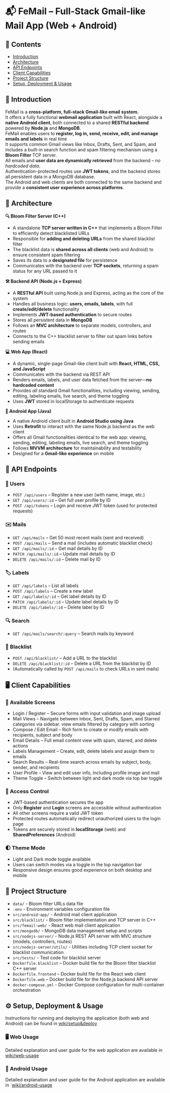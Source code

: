 # 📬 FeMail – Full-Stack Gmail-like Mail App (Web + Android)

## 📑 Contents
- [Introduction](#Introduction)
- [Architecture](#Architecture)
- [API Endpoints](#API-Endpoints)
- [Client Capabilities](#Client-Capabilities)
- [Project Structure](#Project-Structure)
- [Setup, Deployment & Usage](#Setup-Deployment-&-Usage)

## 📌 Introduction
FeMail is a **cross-platform, full-stack Gmail-like email system.**</br>
It offers a fully functional **webmail application** built with React, alongside a **native Android client**, both connected to a shared **RESTful backend** powered by **Node.js** and **MongoDB**.</br>
FeMail enables users to **register, log in, send, receive, edit, and manage emails and labels** in real time</br>
It supports common Gmail views like Inbox, Drafts, Sent, and Spam, and includes a built-in search function and spam filtering mechanism using a **Bloom Filter** TCP server.</br>
All emails and **user data are dynamically retrieved** from the backend – *no hardcoded data*.</br>
Authentication-protected routes use **JWT tokens**, and the backend stores all persistent data in a MongoDB database.</br>
The Android and web clients are both connected to the same backend and provide a **consistent user experience across platforms**.

## 🧱 Architecture
**🔍 Bloom Filter Server (C++)**</br>
- A standalone **TCP server written in C++** that implements a Bloom Filter to efficiently detect blacklisted URLs
- Responsible for **adding and deleting URLs** from the shared blacklist filter
- The blacklist data is **shared across all clients** (web and Android) to ensure consistent spam filtering
- Saves its data to a **designated file** for persistence
- Communicates with the backend over **TCP sockets**, returning a spam status for any URL passed to it

**🛠️ Backend API (Node.js + Express)**
- A **RESTful API** built using Node.js and Express, acting as the core of the system
- Handles all business logic: **users, emails, labels**, with full **create/edit/delete** functionality 
- Implements **JWT-based authentication** to secure routes
- Stores all persistent data in **MongoDB**
- Follows an **MVC architecture** to separate models, controllers, and routes
- Connects to the C++ blacklist server to filter out spam links before sending emails

**💻 Web App (React)**
- A dynamic, single-page Gmail-like client built with **React, HTML, CSS, and JavaScript**
- Communicates with the backend via REST API
- Renders emails, labels, and user data fetched from the server—**no hardcoded content**
- Provides *all* standard Gmail functionalities, including viewing, sending, editing, labeling emails, live search, and theme toggling
- Uses **JWT** stored in localStorage to authenticate requests

**📱 Android App (Java)**
- A native Android client built in **Android Studio using Java**
- Uses **Retrofit** to interact with the same Node.js backend as the web client
- Offers all Gmail functionalities identical to the web app: viewing, sending, editing, labeling emails, live search, and theme toggling
- Follows **MVVM architecture** for maintainability and testability
- Designed for a **Gmail-like experience** on mobile

## 📡 API Endpoints
### 👤 Users
* `POST /api/users` – Register a new user (with name, image, etc.)
* `GET /api/users/:id` – Get full user profile by ID
* `POST /api/tokens` – Login and receive JWT token (used for protected requests)

### ✉️ Mails
* `GET /api/mails` – Get 50 most recent mails (sent and received)
* `POST /api/mails` – Send a mail (includes automatic blacklist check)
* `GET /api/mails/:id` – Get mail details by ID
* `PATCH /api/mails/:id` – Update mail details by ID
* `DELETE /api/mails/:id` – Delete mail by ID

### 🏷️ Labels
* `GET /api/labels` – List all labels
* `POST /api/labels` – Create a new label
* `GET /api/labels/:id` – Get label details by ID
* `PATCH /api/labels/:id` – Update label details by ID
* `DELETE /api/labels/:id` – Delete label by ID

### 🔍 Search
* `GET /api/mails/search/:query` – Search mails by keyword

### 🚫 Blacklist
* `POST /api/blacklist/` – Add a URL to the blacklist
* `DELETE /api/blacklist/:id` – Delete a URL from the blacklist by ID
* (Automatically called by `POST /api/mails` to check URLs in sent mails)

## 🖥️ Client Capabilities
### 🧭 Available Screens
- Login / Register – Secure forms with input validation and image upload
- Mail Views – Navigate between Inbox, Sent, Drafts, Spam, and Starred categories via sidebar. view emails filtered by category with sorting
- Compose / Edit Email – Rich form to create or modify emails with recipients, subject and body
- Email Details – Full email content view with spam, starred, and delete actions
- Labels Management – Create, edit, delete labels and assign them to emails
- Search Results – Real-time search across emails by subject, body, sender, and recipients
- User Profile – View and edit user info, including profile image and mail
- Theme Toggle – Switch between light and dark mode via top bar toggle

### 🔐 Access Control
- JWT-based authentication secures the app
- Only **Register** and **Login** screens are accessible without authentication
- All other screens require a valid JWT token
- Protected routes automatically redirect unauthorized users to the login page
- Tokens are securely stored in **localStorage** (web) and **SharedPreferences** (Android)

### 🌓 Theme Mode
- Light and Dark mode toggle available
- Users can switch modes via a toggle in the top navigation bar
- Responsive design ensures good experience on both desktop and mobile

## 📁 Project Structure
* `data/` - Bloom filter URLs data file
* `.env` - Environment variables configuration file
* `src/android-app/` - Android mail client application
* `src/blacklist/` - Bloom filter implementation and TCP server in C++
* `src/femail-web/` - React web mail client application
* `src/mongodb/` - MongoDB data management setup and scripts
* `src/nodejs-server/` - Node.js REST API server with MVC structure (models, controllers, routes)
* `src/nodejs-server/utils/` - Utilities including TCP client socket for blacklist communication
* `src/tests/` - Test code for blacklist server
* `Dockerfile.blacklist` – Docker build file for the Bloom filter blacklist C++ server
* `Dockerfile.frontend` – Docker build file for the React web client
* `Dockerfile.web` – Docker build file for the Node.js backend API server
* `docker-compose.yml` - Docker Compose configuration for multi-container orchestration

## ⚙️ Setup, Deployment & Usage  
Instructions for running and deploying the application (both web and Android) can be found in [wiki/setup&deploy](wiki/setup&deploy.md)
### 🖥️ Web Usage  
Detailed explanation and user guide for the web application are available in [wiki/web-usage](wiki/web-usage.md)
### 📱 Android Usage  
Detailed explanation and user guide for the Android application are available in `[wiki/android-usage](wiki/android-usage.md)
